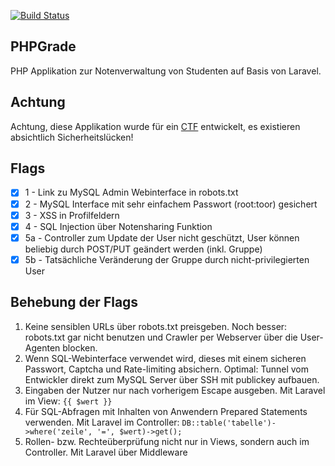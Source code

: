 [![Build Status](https://travis-ci.com/Kaeltis/sse.svg?token=7yrSFvKqhWLXN9sFnDmv&branch=master)](https://travis-ci.com/Kaeltis/sse)

## PHPGrade
PHP Applikation zur Notenverwaltung von Studenten auf Basis von Laravel.

## Achtung
Achtung, diese Applikation wurde für ein [CTF](https://de.wikipedia.org/wiki/Capture_the_Flag#Computersicherheit) entwickelt, es existieren absichtlich Sicherheitslücken!

## Flags
- [x] 1 - Link zu MySQL Admin Webinterface in robots.txt
- [x] 2 - MySQL Interface mit sehr einfachem Passwort (root:toor) gesichert
- [x] 3 - XSS in Profilfeldern
- [x] 4 - SQL Injection über Notensharing Funktion
- [x] 5a - Controller zum Update der User nicht geschützt, User können beliebig durch POST/PUT geändert werden (inkl. Gruppe)
- [x] 5b - Tatsächliche Veränderung der Gruppe durch nicht-privilegierten User

## Behebung der Flags
1. Keine sensiblen URLs über robots.txt preisgeben. Noch besser: robots.txt gar nicht benutzen und Crawler per Webserver über die User-Agenten blocken.
2. Wenn SQL-Webinterface verwendet wird, dieses mit einem sicheren Passwort, Captcha und Rate-limiting absichern. Optimal: Tunnel vom Entwickler direkt zum MySQL Server über SSH mit publickey aufbauen.
3. Eingaben der Nutzer nur nach vorherigem Escape ausgeben. Mit Laravel im View: `{{ $wert }}`
4. Für SQL-Abfragen mit Inhalten von Anwendern Prepared Statements verwenden. Mit Laravel im Controller: `DB::table('tabelle')->where('zeile', '=', $wert)->get();`
5. Rollen- bzw. Rechteüberprüfung nicht nur in Views, sondern auch im Controller. Mit Laravel über Middleware